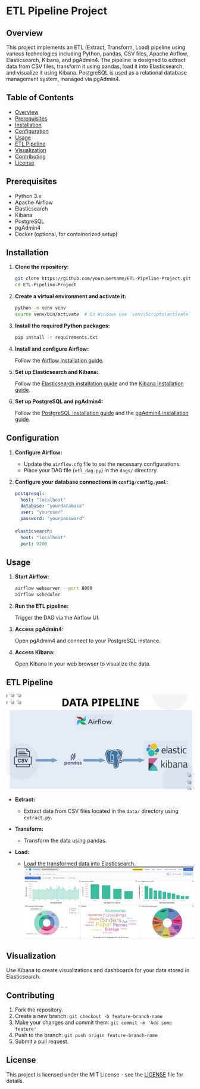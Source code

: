 # ETL Pipeline Project

## Overview

This project implements an ETL (Extract, Transform, Load) pipeline using various technologies including Python, pandas, CSV files, Apache Airflow, Elasticsearch, Kibana, and pgAdmin4. The pipeline is designed to extract data from CSV files, transform it using pandas, load it into Elasticsearch, and visualize it using Kibana. PostgreSQL is used as a relational database management system, managed via pgAdmin4.

## Table of Contents

- [Overview](#overview)
- [Prerequisites](#prerequisites)
- [Installation](#installation)
- [Configuration](#configuration)
- [Usage](#usage)
- [ETL Pipeline](#etl-pipeline)
- [Visualization](#visualization)
- [Contributing](#contributing)
- [License](#license)


## Prerequisites

- Python 3.x
- Apache Airflow
- Elasticsearch
- Kibana
- PostgreSQL
- pgAdmin4
- Docker (optional, for containerized setup)

## Installation

1. **Clone the repository:**

    ```bash
    git clone https://github.com/yourusername/ETL-Pipeline-Project.git
    cd ETL-Pipeline-Project
    ```

2. **Create a virtual environment and activate it:**

    ```bash
    python -m venv venv
    source venv/bin/activate  # On Windows use `venv\Scripts\activate`
    ```

3. **Install the required Python packages:**

    ```bash
    pip install -r requirements.txt
    ```

4. **Install and configure Airflow:**

    Follow the [Airflow installation guide](https://airflow.apache.org/docs/apache-airflow/stable/installation.html).

5. **Set up Elasticsearch and Kibana:**

    Follow the [Elasticsearch installation guide](https://www.elastic.co/guide/en/elasticsearch/reference/current/install-elasticsearch.html) and the [Kibana installation guide](https://www.elastic.co/guide/en/kibana/current/install.html).

6. **Set up PostgreSQL and pgAdmin4:**

    Follow the [PostgreSQL installation guide](https://www.postgresql.org/download/) and the [pgAdmin4 installation guide](https://www.pgadmin.org/download/).

## Configuration

1. **Configure Airflow:**

    - Update the `airflow.cfg` file to set the necessary configurations.
    - Place your DAG file (`etl_dag.py`) in the `dags/` directory.

2. **Configure your database connections in `config/config.yaml`:**

    ```yaml
    postgresql:
      host: "localhost"
      database: "yourdatabase"
      user: "youruser"
      password: "yourpassword"

    elasticsearch:
      host: "localhost"
      port: 9200
    ```

## Usage

1. **Start Airflow:**

    ```bash
    airflow webserver --port 8080
    airflow scheduler
    ```

2. **Run the ETL pipeline:**

    Trigger the DAG via the Airflow UI.

3. **Access pgAdmin4:**

    Open pgAdmin4 and connect to your PostgreSQL instance.

4. **Access Kibana:**

    Open Kibana in your web browser to visualize the data.

## ETL Pipeline
  ![Data Pipeline](pipelineimage.png)


- **Extract:**
  - Extract data from CSV files located in the `data/` directory using `extract.py`.

- **Transform:**
  - Transform the data using pandas.

- **Load:**
  - Load the transformed data into Elasticsearch.
  ![Elasticsearch Data Visualization](chart.png)

## Visualization

Use Kibana to create visualizations and dashboards for your data stored in Elasticsearch.

## Contributing

1. Fork the repository.
2. Create a new branch: `git checkout -b feature-branch-name`
3. Make your changes and commit them: `git commit -m 'Add some feature'`
4. Push to the branch: `git push origin feature-branch-name`
5. Submit a pull request.







## License

This project is licensed under the MIT License - see the [LICENSE](LICENSE) file for details.
